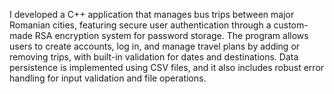 I developed a C++ application that manages bus trips between major Romanian cities, featuring secure user authentication through a custom-made RSA encryption system for password storage. The program allows users to create accounts, log in, and manage travel plans by adding or removing trips, with built-in validation for dates and destinations. Data persistence is implemented using CSV files, and it also includes robust error handling for input validation and file operations.
